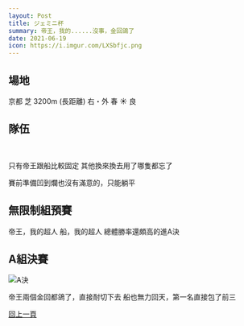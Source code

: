 ```yaml
---
layout: Post
title: ジェミニ杯
summary: 帝王，我的......沒事，金回鴿了
date: 2021-06-19
icon: https://i.imgur.com/LXSbfjc.png
---
```



## 場地

<div class="font-bold text-xl">京都 芝 3200m (長距離) 右・外 春 ☀️ 良</div>


## 隊伍

<div class="flex w-full my-2">
  <img class="w-1/6" src="https://imgur.com/gbhFrDa.png" alt="" data-action="zoom" />
  <img class="w-1/6" src="https://imgur.com/fbKXmGW.png" alt="" data-action="zoom" />
  <img class="w-1/6" src="https://imgur.com/a7tIvoz.png" alt="" data-action="zoom" />
  <img class="w-1/6" src="https://imgur.com/niwNo2Z.png" alt="" data-action="zoom" />
  <img class="w-1/6" src="https://imgur.com/Lapf7sw.png" alt="" data-action="zoom" />
  <img class="w-1/6" src="https://imgur.com/c9CgcfT.png" alt="" data-action="zoom" />
</div>

只有帝王跟船比較固定
其他換來換去用了哪隻都忘了

賽前準備凹到爛也沒有滿意的，只能躺平

## 無限制組預賽

帝王，我的超人
船，我的超人
總體勝率還頗高的進A決


## A組決賽

<img class="my-2 w-1/3" src="https://imgur.com/IRaGNSv.png" alt="A決" data-action="zoom" />

帝王兩個金回都鴿了，直接耐切下去
船也無力回天，第一名直接包了前三

<div class="text-center mt-10">

[回上一頁](../README.md)

</div>